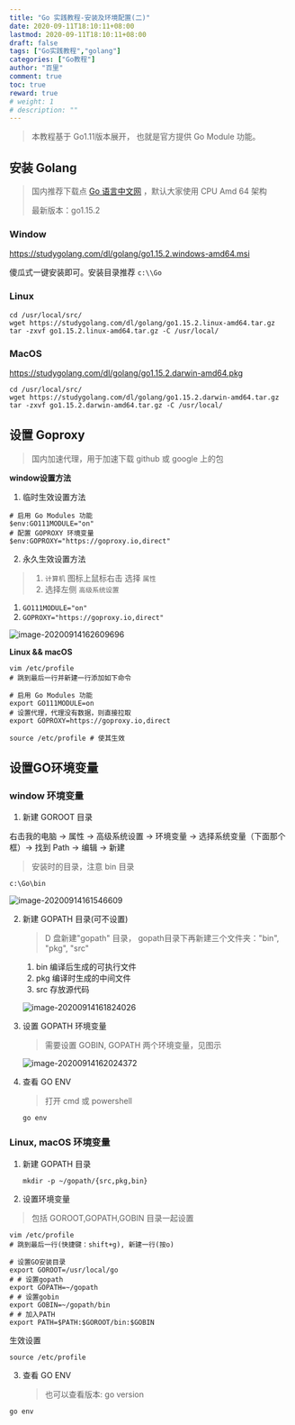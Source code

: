 ```yaml
---
title: "Go 实践教程-安装及环境配置(二)"
date: 2020-09-11T18:10:11+08:00
lastmod: 2020-09-11T18:10:11+08:00
draft: false
tags: ["Go实践教程","golang"]
categories: ["Go教程"]
author: "百里"
comment: true
toc: true
reward: true
# weight: 1
# description: ""
---
```


> 本教程基于 Go1.11版本展开， 也就是官方提供 Go Module 功能。

## 安装 Golang 

> 国内推荐下载点 [Go 语言中文网](https://studygolang.com/dl) ，默认大家使用 CPU Amd 64 架构
>
> 最新版本：go1.15.2

###  Window

https://studygolang.com/dl/golang/go1.15.2.windows-amd64.msi

 傻瓜式一键安装即可。安装目录推荐 `c:\\Go`

### Linux 

```shell
cd /usr/local/src/
wget https://studygolang.com/dl/golang/go1.15.2.linux-amd64.tar.gz
tar -zxvf go1.15.2.linux-amd64.tar.gz -C /usr/local/
```

### MacOS

https://studygolang.com/dl/golang/go1.15.2.darwin-amd64.pkg

```shell
cd /usr/local/src/
wget https://studygolang.com/dl/golang/go1.15.2.darwin-amd64.tar.gz
tar -zxvf go1.15.2.darwin-amd64.tar.gz -C /usr/local/
```


## 设置 Goproxy


> 国内加速代理，用于加速下载 github 或 google 上的包

**window设置方法**

1. 临时生效设置方法

```shell
# 启用 Go Modules 功能
$env:GO111MODULE="on"
# 配置 GOPROXY 环境变量
$env:GOPROXY="https://goproxy.io,direct"
```

2. 永久生效设置方法

> 1. `计算机` 图标上鼠标右击 选择 `属性`
> 2. 选择左侧 `高级系统设置`

1. `GO111MODULE="on"`
2. `GOPROXY="https://goproxy.io,direct"`

![image-20200914162609696](http://img.sgfoot.com/b/20200914162610.png?imageslim)

**Linux && macOS**

```shell
vim /etc/profile
# 跳到最后一行并新建一行添加如下命令

# 启用 Go Modules 功能
export GO111MODULE=on
# 设置代理，代理没有数据，则直接拉取
export GOPROXY=https://goproxy.io,direct

source /etc/profile # 使其生效
```

## 设置GO环境变量

### window 环境变量

1. 新建 GOROOT 目录 

右击我的电脑 -> 属性 -> 高级系统设置 -> 环境变量 -> 选择系统变量（下面那个框）-> 找到 Path -> 编辑 -> 新建

> 安装时的目录，注意 bin 目录

```shell
c:\Go\bin
```

![image-20200914161546609](http://img.sgfoot.com/b/20200914161555.png?imageslim)

2. 新建 GOPATH 目录(可不设置)

   >  D 盘新建"gopath" 目录， gopath目录下再新建三个文件夹："bin", "pkg", "src"

   1. bin 编译后生成的可执行文件
   2. pkg 编译时生成的中间文件
   3. src 存放源代码

   ![image-20200914161824026](http://img.sgfoot.com/b/20200914161825.png?imageslim)

3. 设置 GOPATH 环境变量

   > 需要设置 GOBIN, GOPATH 两个环境变量，见图示

   ![image-20200914162024372](http://img.sgfoot.com/b/20200914162025.png?imageslim)

4. 查看 GO ENV

   >  打开 cmd 或 powershell

    ```shell
    go env
    ```

### Linux, macOS 环境变量

1. 新建 GOPATH 目录 

   ```shell
   mkdir -p ~/gopath/{src,pkg,bin}
   ```
2. 设置环境变量
> 包括 GOROOT,GOPATH,GOBIN 目录一起设置

```shell
vim /etc/profile
# 跳到最后一行(快捷键：shift+g), 新建一行(按o)

# 设置GO安装目录 
export GOROOT=/usr/local/go
# # 设置gopath
export GOPATH=~/gopath
# # 设置gobin
export GOBIN=~/gopath/bin
# # 加入PATH
export PATH=$PATH:$GOROOT/bin:$GOBIN
```

生效设置

```shell
source /etc/profile
```

3. 查看 GO ENV

   > 也可以查看版本: go version

```
go env
```

